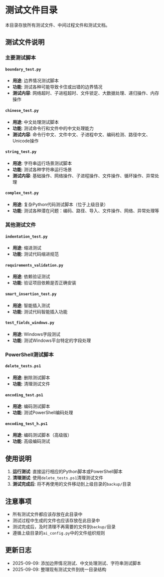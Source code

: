 # 测试文件目录

本目录存放所有测试文件、中间过程文件和测试文档。

## 测试文件说明

### 主要测试脚本

#### `boundary_test.py`
- **用途**: 边界情况测试脚本
- **功能**: 测试各种可能导致卡住或出错的边界情况
- **测试内容**: 网络超时、子进程超时、文件锁定、大数据处理、递归操作、内存操作

#### `chinese_test.py`
- **用途**: 中文处理测试脚本
- **功能**: 测试命令行和文件中的中文处理能力
- **测试内容**: 命令行中文、文件中文、子进程中文、编码检测、路径中文、Unicode操作

#### `string_test.py`
- **用途**: 字符串运行场景测试脚本
- **功能**: 测试各种字符串运行场景
- **测试内容**: 基础操作、网络操作、子进程操作、文件操作、循环操作、异常处理

#### `complex_test.py`
- **用途**: 复杂Python代码测试脚本（位于上级目录）
- **功能**: 测试各种潜在问题：编码、路径、导入、文件操作、网络、异常处理等

### 其他测试文件

#### `indentation_test.py`
- **用途**: 缩进测试
- **功能**: 测试代码缩进规范

#### `requirements_validation.py`
- **用途**: 依赖验证测试
- **功能**: 验证项目依赖是否正确安装

#### `smart_insertion_test.py`
- **用途**: 智能插入测试
- **功能**: 测试代码智能插入功能

#### `test_fields_windows.py`
- **用途**: Windows字段测试
- **功能**: 测试Windows平台特定的字段处理

### PowerShell测试脚本

#### `delete_tests.ps1`
- **用途**: 删除测试脚本
- **功能**: 清理测试文件

#### `encoding_test.ps1`
- **用途**: 编码测试脚本
- **功能**: 测试PowerShell编码处理

#### `encoding_test_h.ps1`
- **用途**: 编码测试脚本（高级版）
- **功能**: 高级编码测试

## 使用说明

1. **运行测试**: 直接运行相应的Python脚本或PowerShell脚本
2. **清理测试**: 使用`delete_tests.ps1`清理测试文件
3. **测试完成后**: 将不再使用的文件移动到上级目录的`backup/`目录

## 注意事项

- 所有测试文件都应该存放在此目录中
- 测试过程中生成的文件也应该存放在此目录中
- 测试完成后，及时清理不再需要的文件到`backup/`目录
- 遵循上级目录的`ai_config.py`中的文件组织规则

## 更新日志

- 2025-09-09: 添加边界情况测试、中文处理测试、字符串测试脚本
- 2025-09-09: 整理现有测试文件到统一目录结构
